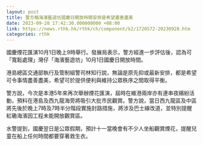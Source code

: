 ```yaml
---
layout: post
title: 警方稱海濱藝遊坊國慶日開放時間安排是希望盡善盡美
date: 2023-09-28 17:42:30.000000000 +08:00
link: https://news.rthk.hk/rthk/ch/component/k2/1720572-20230928.htm
categories: rthk
---
```


國慶煙花匯演10月1日晚上9時舉行。發展局表示，警方經進一步評估後，認為可「寬鬆處理」灣仔「海濱藝遊坊」10月1日國慶日開放時間。

港島總區交通部執行及管制組警司林知行說，無論是原先抑或最新安排，都是希望可令事情盡善盡美，希望可於提供便利與維持公眾秩序之間取得平衡。

警方說，今次是本港5年來再次舉辦煙花匯演，屆時在維港兩岸亦有連串夜繽紛活動，預料在港島及西九龍海旁將吸引大批市民觀賞。警方說，當日西九龍區及中區將先後於晚上7時及7時半分階段實施封路措施，將涉及巴士線改道，並特別提醒紅磡海濱因工程未能開放觀賞區。

水警提到，國慶翌日是公眾假期，預計十一當晚會有不少人坐船觀賞煙花，提醒兒童在船上任何時間都要穿著救生衣。
